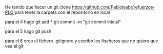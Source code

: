 He tenido que hacer un git clone https://github.com/Pabloleabr/refuerzos-PLO
para tener la carpeta con el repositorio en local
 
para el 4 hago git add * 
git commit -m "git commit inicial"

para el 5 hago git push

para el 6 creo el fichero .gitignore y escribo los fischeros que no quiero
que vea el git

